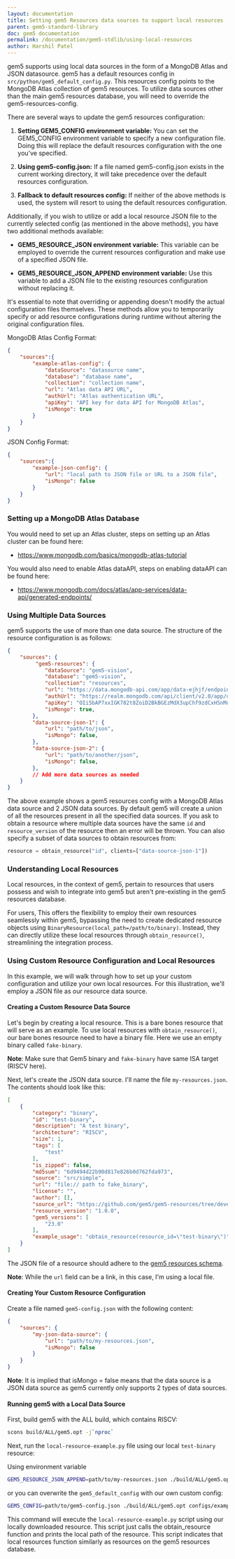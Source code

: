 ```yaml
---
layout: documentation
title: Setting gem5 Resources data sources to support local resources
parent: gem5-standard-library
doc: gem5 documentation
permalink: /documentation/gem5-stdlib/using-local-resources
author: Harshil Patel
---
```


gem5 supports using local data sources in the form of a MongoDB Atlas and JSON datasource. gem5 has a default resources config in `src/python/gem5_default_config.py`. This resources config points to the MongoDB Atlas collection of gem5 resources. To utilize data sources other than the main gem5 resources database, you will need to override the gem5-resources-config.

There are several ways to update the gem5 resources configuration:

1. **Setting GEM5_CONFIG environment variable:** You can set the GEM5_CONFIG environment variable to specify a new configuration file. Doing this will replace the default resources configuration with the one you've specified.

2. **Using gem5-config.json:** If a file named gem5-config.json exists in the current working directory, it will take precedence over the default resources configuration.

3. **Fallback to default resources config:** If neither of the above methods is used, the system will resort to using the default resources configuration.

Additionally, if you wish to utilize or add a local resource JSON file to the currently selected config (as mentioned in the above methods), you have two additional methods available:

- **GEM5_RESOURCE_JSON environment variable:** This variable can be employed to override the current resources configuration and make use of a specified JSON file.

- **GEM5_RESOURCE_JSON_APPEND environment variable:** Use this variable to add a JSON file to the existing resources configuration without replacing it.

It's essential to note that overriding or appending doesn't modify the actual configuration files themselves. These methods allow you to temporarily specify or add resource configurations during runtime without altering the original configuration files.

MongoDB Atlas Config Format:

```json
{
    "sources":{
        "example-atlas-config": {
            "dataSource": "datasource name",
            "database": "database name",
            "collection": "collection name",
            "url": "Atlas data API URL",
            "authUrl": "Atlas authentication URL",
            "apiKey": "API key for data API for MongoDB Atlas",
            "isMongo": true
        }
    }
}
```

JSON Config Format:

```json
{
    "sources":{
        "example-json-config": {
            "url": "local path to JSON file or URL to a JSON file",
            "isMongo": false
        }
    }
}
```

### Setting up a MongoDB Atlas Database

You would need to set up an Atlas cluster, steps on setting up an Atlas cluster can be found here:
- https://www.mongodb.com/basics/mongodb-atlas-tutorial

You would also need to enable Atlas dataAPI, steps on enabling dataAPI can be found here:
- https://www.mongodb.com/docs/atlas/app-services/data-api/generated-endpoints/

### Using Multiple Data Sources

gem5 supports the use of more than one data source. The structure of the resource configuration is as follows:

```json
{
    "sources": {
         "gem5-resources": {
            "dataSource": "gem5-vision",
            "database": "gem5-vision",
            "collection": "resources",
            "url": "https://data.mongodb-api.com/app/data-ejhjf/endpoint/data/v1",
            "authUrl": "https://realm.mongodb.com/api/client/v2.0/app/data-ejhjf/auth/providers/api-key/login",
            "apiKey": "OIi5bAP7xxIGK782t8ZoiD2BkBGEzMdX3upChf9zdCxHSnMoiTnjI22Yw5kOSgy9",
            "isMongo": true,
        },
        "data-source-json-1": {
            "url": "path/to/json",
            "isMongo": false,
        },
        "data-source-json-2": {
            "url": "path/to/another/json",
            "isMongo": false,
        },
        // Add more data sources as needed
    }
}
```

The above example shows a gem5 resources config with a MongoDB Atlas data source and 2 JSON data sources. By default gem5 will create a union of all the resources present in all the specified data sources. If you ask to obtain a resource where multiple data sources have the same `id` and `resource_version` of the resource then an error will be thrown. You can also specify a subset of data sources to obtain resources from:

```python
resource = obtain_resource("id", clients=["data-source-json-1"])
```

### Understanding Local Resources

Local resources, in the context of gem5, pertain to resources that users possess and wish to integrate into gem5 but aren't pre-existing in the gem5 resources database.

For users, This offers the flexibility to employ their own resources seamlessly within gem5, bypassing the need to create dedicated resource objects using `BinaryResource(local_path=/path/to/binary)`. Instead, they can directly utilize these local resources through `obtain_resource()`, streamlining the integration process.

### Using Custom Resource Configuration and Local Resources

In this example, we will walk through how to set up your custom configuration and utilize your own local resources. For this illustration, we'll employ a JSON file as our resource data source.

#### Creating a Custom Resource Data Source

Let's begin by creating a local resource. This is a bare bones resource that will serve as an example. To use local resources with `obtain_resource()`, our bare bones resource need to have a binary file. Here we use an empty binary called `fake-binary`. 

**Note**: Make sure that Gem5 binary and `fake-binary` have same ISA target (RISCV here).

Next, let's create the JSON data source. I'll name the file `my-resources.json`. The contents should look like this:

```json
[
    {
        "category": "binary",
        "id": "test-binary",
        "description": "A test binary",
        "architecture": "RISCV",
        "size": 1,
        "tags": [
            "test"
        ],
        "is_zipped": false,
        "md5sum": "6d9494d22b90d817e826b0d762fda973",
        "source": "src/simple",
        "url": "file:// path to fake_binary",
        "license": "",
        "author": [],
        "source_url": "https://github.com/gem5/gem5-resources/tree/develop/src/simple",
        "resource_version": "1.0.0",
        "gem5_versions": [
            "23.0"
        ],
        "example_usage": "obtain_resource(resource_id=\"test-binary\")"
    }
]
```

The JSON file of a resource should adhere to the [gem5 resources schema](https://resources.gem5.org/gem5-resources-schema.json).

**Note**: While the `url` field can be a link, in this case, I'm using a local file.

#### Creating Your Custom Resource Configuration

Create a file named `gem5-config.json` with the following content:

```json
{
    "sources": {
        "my-json-data-source": {
            "url": "path/to/my-resources.json",
            "isMongo": false
        }
    }
}
```

**Note**: It is implied that isMongo = false means that the data source is a JSON data source as gem5 currently only supports 2 types of data sources.

#### Running gem5 with a Local Data Source

First, build gem5 with the ALL build, which contains RISCV:

```bash
scons build/ALL/gem5.opt -j`nproc`
```

Next, run the `local-resource-example.py` file using our local `test-binary` resource:

Using environment variable

```bash
GEM5_RESOURCE_JSON_APPEND=path/to/my-resources.json ./build/ALL/gem5.opt configs/example/gem5_library/local-resource-example.py --resource test-binary
```

or you can overwrite the `gem5_default_config` with our own custom config:

```bash
GEM5_CONFIG=path/to/gem5-config.json ./build/ALL/gem5.opt configs/example/gem5_library/local-resource-example.py --resource test-binary
```

This command will execute the `local-resource-example.py` script using our locally downloaded resource. This script just calls the obtain_resource function and prints the local path of the resource. This script indicates that local resources function similarly as resources on the gem5 resources database.
